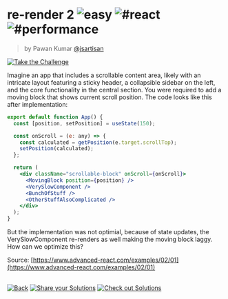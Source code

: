 <!--info-header-start--><h1>re-render 2 <img src="https://img.shields.io/badge/-easy-7aad0c" alt="easy"/> <img src="https://img.shields.io/badge/-%23react-999" alt="#react"/> <img src="https://img.shields.io/badge/-%23performance-999" alt="#performance"/></h1><blockquote><p>by Pawan Kumar <a href="https://github.com/jsartisan" target="_blank">@jsartisan</a></p></blockquote><p><a href="https://frontend-challenges.com/challenges/00169-easy-re-render-2" target="_blank"><img src="https://img.shields.io/badge/-Take%20the%20Challenge-0d99ff?logo=javascript&logoColor=white" alt="Take the Challenge"/></a> </p><!--info-header-end-->

Imagine an app that includes a scrollable content area, likely with an intricate layout featuring a sticky header, a collapsible sidebar on the left, and the core functionality in the central section. You were required to add a moving block that shows current scroll position. The code looks like this after implementation:

```jsx
export default function App() {
  const [position, setPosition] = useState(150);

  const onScroll = (e: any) => {
    const calculated = getPosition(e.target.scrollTop);
    setPosition(calculated);
  };

  return (
    <div className="scrollable-block" onScroll={onScroll}>
      <MovingBlock position={position} />
      <VerySlowComponent />
      <BunchOfStuff />
      <OtherStuffAlsoComplicated />
    </div>
  );
}
```

But the implementation was not optimial, because of state updates, the VerySlowComponent re-renders as well making the moving block laggy. How can we optimize this?

Source: [https://www.advanced-react.com/examples/02/01](https://www.advanced-react.com/examples/02/01)

<!--info-footer-start--><br><a href="../../README.md" target="_blank"><img src="https://img.shields.io/badge/-Back-grey" alt="Back"/></a> <a href="https://github.com/jsartisan/frontend-challenges/issues/new?template=answer.md&labels=answer,169,undefined&title=169%20-%20re-render%202%20-%20undefined&body=" target="_blank"><img src="https://img.shields.io/badge/-Share%20your%20Solutions-teal" alt="Share your Solutions"/></a> <a href="https://github.com/jsartisan/frontend-challenges/issues?q=label%3A169+label%3Aanswer+sort%3Areactions-%2B1-desc" target="_blank"><img src="https://img.shields.io/badge/-Check%20out%20Solutions-de5a77?logo=awesome-lists&logoColor=white" alt="Check out Solutions"/></a> <!--info-footer-end-->